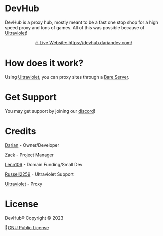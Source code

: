 <!-- <div align="center">
  <a href="https://devhub.dariandev.com/">
    <img src="devhub-logo.png" alt="DevHub Logo" width="200">
  </a>
</div> -->

# DevHub
DevHub is a proxy hub, mostly meant to be a fast one stop shop for a high speed proxy and tons of games. All of this was possible because of  [Ultraviolet](https://github.com/titaniumnetwork-dev/Ultraviolet)!

<div align="center">
  <a href="https://devhub.dariandev.com/">🔥 Live Website: https://devhub.dariandev.com/</a>
</div>

# How does it work?
Using [Ultraviolet](https://github.com/titaniumnetwork-dev/Ultraviolet), you can proxy sites through a [Bare Server](https://github.com/tomphttp/bare-server-node).

# Get Support
You may get support by joining our [discord](https://dariandev.com/discord)!

# Credits
[Darian](https://github.com/justDarian) - Owner/Developer

[Zack](https://github.com/komouri) - Project Manager

[Lenn106](https://github.com/lenn106) - Domain Funding/Small Dev

[Russell2259](https://github.com/Russell2259) - Ultraviolet Support

[Ultraviolet](https://github.com/titaniumnetwork-dev/Ultraviolet) - Proxy

# License

DevHub® Copyright © 2023

📜[GNU Public License](https://github.com/justDarian/DevHub/blob/main/LICENSE.md)
